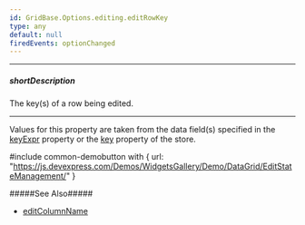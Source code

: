 ```yaml
---
id: GridBase.Options.editing.editRowKey
type: any
default: null
firedEvents: optionChanged
---
```

---
##### shortDescription
The key(s) of a row being edited.

---

Values for this property are taken from the data field(s) specified in the [keyExpr](/api-reference/10%20UI%20Components/dxDataGrid/1%20Configuration/keyExpr.md '{basewidgetpath}/Configuration/#keyExpr') property or the [key](/api-reference/30%20Data%20Layer/Store/1%20Configuration/key.md '/Documentation/ApiReference/Data_Layer/CustomStore/Configuration/#key') property of the store.

#include common-demobutton with {
    url: "https://js.devexpress.com/Demos/WidgetsGallery/Demo/DataGrid/EditStateManagement/"
}

#####See Also#####
- [editColumnName](/api-reference/10%20UI%20Components/GridBase/1%20Configuration/editing/editColumnName.md '{basewidgetpath}/Configuration/editing/#editColumnName')
